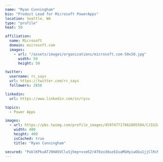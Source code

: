 ```yaml
---
name: "Ryan Cunningham"
bio: "Product Lead for Microsoft PowerApps"
location: Seattle, WA
type: "profile"
heat: 50

affiliation:
  name: Microsoft
  domain: microsoft.com
  images:
    - url: "/assets/images/organizations/microsoft.com-50x50.jpg"
      width: 50
      height: 50

twitter:
  username: rc_says
  url: https://twitter.com/rc_says
  followers: 2856

linkedin:
  url: https://www.linkedin.com/in/rycu

topics:
  - Power Apps

images:
  - url: https://pbs.twimg.com/profile_images/459747717862805504/CJIGZejd_400x400.png
    width: 400
    height: 400
    isCached: true
    title: "Ryan Cunningham"

secured: "PaklKPkuATJ9HA5VCluSjhep+xsm5ZrAT0zo38uzbIuaMGHyiwOGu1jjClRcMUZf4BJ7E4AkKxcC352f4bWHcCpUzV0Bm4LBcyHZJwdAhJp9MPKXtLzQ8rts0FBWbyjH7UoYWH0BNVS7QmNm3L7697Jn4ABZAPRWlYEyHr+GVVjQFIVsOPhUysTO0LA3TeM5VJ9ybxOL84xjKoiLNVm/dgMRSUy3lj2Cg24OGsOM2gxE/W3jjHLI74p2GVGUgwPn+U0G2CSVg2yXscJIlrXPq6ct9mJ3DzVihSSOdgxSRnsZ37li24CAXfMB55cJTVadOvOZ+0L+OBcZbpWWlp1k+p8n8FTrRkakzz9oDphWnTGQh/Db6T+vq7azuZBcJJTxMwJZuWwmf66PpIdcr0j3baq8dOrfrv0hxpmD7Te2FC8=;sQSs3wCZzVYNeLtwlo8vFA=="
---
```


